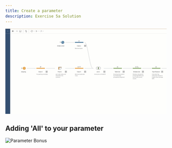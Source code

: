 ```yaml
---
title: Create a parameter
description: Exercise 5a Solution
---
```


![Parameter](https://github.com/joshaho/tableau-workshops/blob/main/public/gifs/5.1-parameter.gif?raw=true)

## Adding 'All' to your parameter

![Parameter Bonus](https://github.com/joshaho/tableau-workshops/blob/main/public/gifs/5.2-bonus.gif?raw=true)
